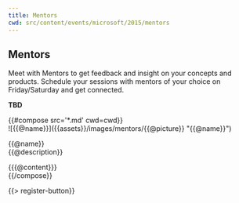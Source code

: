 ```yaml
---
title: Mentors
cwd: src/content/events/microsoft/2015/mentors
---
```

## <i class="icon fa-group"></i> Mentors

Meet with Mentors to get feedback and insight on your concepts and products. Schedule your sessions with mentors of your choice on Friday/Saturday and get connected.

__TBD__

<div class="row">
{{#compose src='*.md' cwd=cwd}}
<div class="6u">
  <div class="mentor-card expander">
      <span class="mentor-picture">
       ![{{@name}}]({{assets}}/images/mentors/{{@picture}} "{{@name}}")       
      </span>
      <p class="mentor-titles">
        {{@name}}<br/>
        {{@description}}
      </p>
  </div>
  <div class="6u content mentor-description">
    {{{@content}}}
  </div>
</div>
{{/compose}}
</div>

{{> register-button}}
